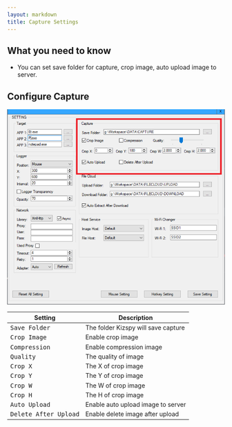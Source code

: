 ```yaml
---
layout: markdown
title: Capture Settings
---
```


## What you need to know

* You can set save folder for capture, crop image, auto upload image to server.

## Configure Capture

![](/img/Kizspy_Screenshot_4.png)

| Setting | Description |
| --- | --- |
| <kbd>Save Folder</kbd>| The folder Kizspy will save capture |
| <kbd>Crop Image</kbd> | Enable crop image |
| <kbd>Compression</kbd> | Enable compression image |
| <kbd>Quality</kbd> | The quality of image |
| <kbd>Crop X</kbd> | The X of crop image |
| <kbd>Crop Y</kbd> | The Y of crop image |
| <kbd>Crop W</kbd> | The W of crop image |
| <kbd>Crop H</kbd> | The H of crop image |
| <kbd>Auto Upload</kbd> | Enable auto upload image to server |
| <kbd>Delete After Upload</kbd> | Enable delete image after upload |


